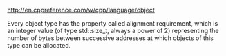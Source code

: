 http://en.cppreference.com/w/cpp/language/object

Every object type has the property called alignment requirement,
which is an integer value (of type std::size_t, always a power of 2)
representing the number of bytes between successive addresses
at which objects of this type can be allocated.